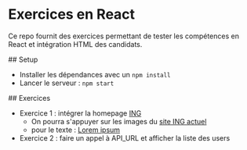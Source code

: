 # Exercices en React

Ce repo fournit des exercices permettant de tester les compétences en React et intégration HTML des candidats.

## Setup

- Installer les dépendances avec un `npm install`
- Lancer le serveur : `npm start`

## Exercices

- Exercice 1 : intégrer la homepage [ING](https://www.figma.com/file/0FqZEh0fBmnQNN7kMTRZCP/Refonte-Web-Site-MKT?node-id=3%3A0)
  - On pourra s'appuyer sur les images du [site ING actuel](https://www.ing.fr/)
  - pour le texte : [Lorem ipsum](https://www.lipsum.com/)
- Exercice 2 : faire un appel à API_URL et afficher la liste des users
